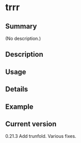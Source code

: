 # trrr

## Summary

(No description.)

## Description

## Usage

## Details

## Example

## Current version

0.21.3 Add trunfold. Various fixes.
